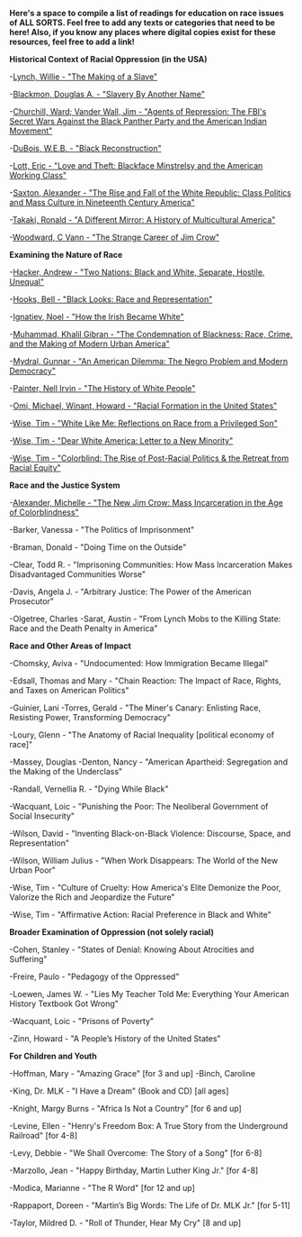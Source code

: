**Here's a space to compile a list of readings for education on race issues of ALL SORTS. Feel free to add any texts or categories that need to be here! Also, if you know any places where digital copies exist for these resources, feel free to add a link!**


**Historical Context of Racial Oppression (in the USA)**

-[Lynch, Willie - "The Making of a Slave"](http://www.iupui.edu/~blacksu/PDF%20Documents/Documents/WillieLynchLetter.pdf)

-[Blackmon, Douglas A. - "Slavery By Another Name"](http://www.amazon.com/Slavery-Another-Name-Re-Enslavement-Americans/dp/0385722702)

-[Churchill, Ward; Vander Wall, Jim -  "Agents of Repression: The FBI's Secret Wars Against the Black Panther Party and the American Indian Movement"](http://www.amazon.com/Agents-Repression-Against-American-Movement/dp/0896082938/ref=sr_1_1?ie=UTF8&qid=1422491699&sr=8-1&keywords=Agents+of+Repression%3A+The+FBI%27s+Secret+Wars+Against+the+Black+Panther+Party+and+the+American+Indian+Movement%22)

-[DuBois, W.E.B. - "Black Reconstruction"](http://www.socialism.com/drupal-6.8/sites/all/pdf/class/Du%20Bois-Black%20Reconstruction%20in%20America.PDF)

-[Lott, Eric - "Love and Theft: Blackface Minstrelsy and the American Working Class"](http://www.goodreads.com/book/show/166888.Love_and_Theft?from_search=true)

-[Saxton, Alexander - "The Rise and Fall of the White Republic: Class Politics and Mass Culture in Nineteenth Century America"](http://www.goodreads.com/book/show/334358.The_Rise_and_Fall_of_the_White_Republic?from_search=true)

-[Takaki, Ronald - "A Different Mirror: A History of Multicultural America"](http://www.goodreads.com/book/show/37564.A_Different_Mirror?from_search=true)

-[Woodward, C Vann - "The Strange Career of Jim Crow"](http://www.goodreads.com/book/show/97484.The_Strange_Career_of_Jim_Crow)

 
**Examining the Nature of Race**

-[Hacker, Andrew - "Two Nations: Black and White, Separate, Hostile, Unequal"](http://www.goodreads.com/book/show/346796.Two_Nations?from_search=true)

-[Hooks, Bell - "Black Looks: Race and Representation"](http://www.goodreads.com/book/show/529568.Black_Looks?from_search=true)

-[Ignatiev, Noel - "How the Irish Became White"](http://www.goodreads.com/book/show/305686.How_the_Irish_Became_White?from_search=true)

-[Muhammad, Khalil Gibran - "The Condemnation of Blackness: Race, Crime, and the Making of Modern Urban America"](http://www.goodreads.com/book/show/7093931-the-condemnation-of-blackness?from_search=true)

-[Mydral, Gunnar - "An American Dilemma: The Negro Problem and Modern Democracy"](http://www.goodreads.com/book/show/781857.An_American_Dilemma?from_search=true)

-[Painter, Nell Irvin - "The History of White People"](http://www.goodreads.com/book/show/6919721-the-history-of-white-people?from_search=true)

-[Omi, Michael, Winant, Howard - "Racial Formation in the United States"](http://www.goodreads.com/book/show/248626.Racial_Formation_in_the_United_States)

-[Wise, Tim - "White Like Me: Reflections on Race from a Privileged Son"](http://www.goodreads.com/book/show/88362.White_Like_Me)

-[Wise, Tim - "Dear White America: Letter to a New Minority"](http://www.goodreads.com/book/show/10873538-dear-white-america)

-[Wise, Tim - "Colorblind: The Rise of Post-Racial Politics & the Retreat from Racial Equity"](http://www.goodreads.com/book/show/7016267-colorblind)

 
**Race and the Justice System**

-[Alexander, Michelle - "The New Jim Crow: Mass Incarceration in the Age of Colorblindness"](http://www.goodreads.com/book/show/6792458-the-new-jim-crow)

-Barker, Vanessa - "The Politics of Imprisonment"

-Braman, Donald - "Doing Time on the Outside"

-Clear, Todd R. - "Imprisoning Communities: How Mass Incarceration Makes Disadvantaged Communities Worse"

-Davis, Angela J. - "Arbitrary Justice: The Power of the American Prosecutor"

-Olgetree, Charles
-Sarat, Austin - "From Lynch Mobs to the Killing State: Race and the Death Penalty in America"
 
 
**Race and Other Areas of Impact**

-Chomsky, Aviva  - "Undocumented: How Immigration Became Illegal"

-Edsall, Thomas and Mary - "Chain Reaction: The Impact of Race, Rights, and Taxes on American Politics"

-Guinier, Lani
-Torres, Gerald - "The Miner's Canary: Enlisting Race, Resisting Power, Transforming Democracy"


-Loury, Glenn - "The Anatomy of Racial Inequality [political economy of race]"

-Massey, Douglas -Denton, Nancy - "American Apartheid: Segregation and the Making of the Underclass"

-Randall, Vernellia R. - "Dying While Black"

-Wacquant, Loic - "Punishing the Poor: The Neoliberal Government of Social Insecurity"

-Wilson, David - "Inventing Black-on-Black Violence: Discourse, Space, and Representation"

-Wilson, William Julius - "When Work Disappears: The World of the New Urban Poor"

-Wise, Tim - "Culture of Cruelty: How America's Elite Demonize the Poor, Valorize the Rich and Jeopardize the Future"

-Wise, Tim  - "Affirmative Action: Racial Preference in Black and White"

 
**Broader Examination of Oppression (not solely racial)**

-Cohen, Stanley - "States of Denial: Knowing About Atrocities and Suffering"

-Freire, Paulo - "Pedagogy of the Oppressed"

-Loewen, James W. - "Lies My Teacher Told Me: Everything Your American History Textbook Got Wrong"

-Wacquant, Loic - "Prisons of Poverty"

-Zinn, Howard - "A People’s History of the United States"

 
**For Children and Youth**

-Hoffman, Mary - "Amazing Grace" [for 3 and up]
-Binch, Caroline

-King, Dr. MLK - "I Have a Dream" (Book and CD) [all ages]

-Knight, Margy Burns - "Africa Is Not a Country" [for 6 and up]

-Levine, Ellen - "Henry's Freedom Box: A True Story from the Underground Railroad" [for 4-8]

-Levy, Debbie - "We Shall Overcome: The Story of a Song" [for 6-8]

-Marzollo, Jean - "Happy Birthday, Martin Luther King Jr." [for 4-8]

-Modica, Marianne - "The R Word" [for 12 and up]

-Rappaport, Doreen - "Martin’s Big Words: The Life of Dr. MLK Jr." [for 5-11]

-Taylor, Mildred D. - "Roll of Thunder, Hear My Cry" [8 and up]
